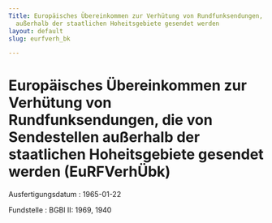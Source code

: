 ```yaml
---
Title: Europäisches Übereinkommen zur Verhütung von Rundfunksendungen, die von Sendestellen
  außerhalb der staatlichen Hoheitsgebiete gesendet werden
layout: default
slug: eurfverh_bk

---
```


# Europäisches Übereinkommen zur Verhütung von Rundfunksendungen, die von Sendestellen außerhalb der staatlichen Hoheitsgebiete gesendet werden (EuRFVerhÜbk)

Ausfertigungsdatum
:   1965-01-22

Fundstelle
:   BGBl II: 1969, 1940


